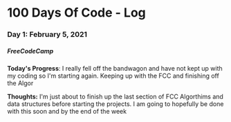 # 100 Days Of Code - Log
### Day 1: February 5, 2021
##### FreeCodeCamp 

**Today's Progress**: I really fell off the bandwagon and have not kept up with my coding so I'm starting again. Keeping up with the FCC and finishing off the Algor

**Thoughts:** I'm just about to finish up the last section of FCC Algorthims and data structures before starting the projects. I am going to hopefully be done with this soon and by the end of the week